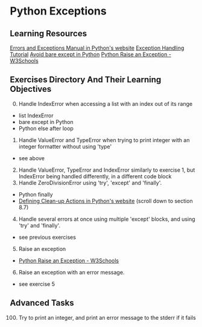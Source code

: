 # Python Exceptions
## Learning Resources
[Errors and Exceptions Manual in Python's website](https://docs.python.org/3/tutorial/errors.html)
[Exception Handling Tutorial](https://www.youtube.com/watch?v=7vbgD-3s-w4)
[Avoid bare except in Python](https://www.30secondsofcode.org/articles/s/python-bare-except)
[Python Raise an Exception - W3Schools](https://www.w3schools.com/python/gloss_python_raise.asp)
## Exercises Directory And Their Learning Objectives
0. Handle IndexError when accessing a list with an index out of its range
- list IndexError
- bare except in Python
- Python else after loop
1. Handle ValueError and TypeError when trying to print integer with an integer formatter without using 'type'
- see above
2. Handle ValueError, TypeError and IndexError similarly to exercise 1, but IndexError being handled differently, in a different code block
3. Handle ZeroDivisionError using 'try', 'except' and 'finally'.
- Python finally
- [Defining Clean-up Actions in Python's website](https://docs.python.org/3/tutorial/errors.html) (scroll down to section 8.7)
4. Handle several errors at once using multiple 'except' blocks, and using 'try' and 'finally'.
- see previous exercises
5. Raise an exception
- [Python Raise an Exception - W3Schools](https://www.w3schools.com/python/gloss_python_raise.asp)
6. Raise an exception with an error message.
- see exercise 5
## Advanced Tasks
100. Try to print an integer, and print an error message to the stderr if it fails


